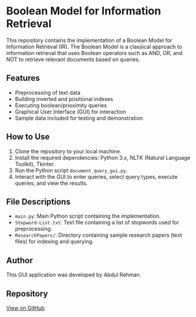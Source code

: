# Boolean Model for Information Retrieval

This repository contains the implementation of a Boolean Model for Information Retrieval (IR). The Boolean Model is a classical approach to information retrieval that uses Boolean operators such as AND, OR, and NOT to retrieve relevant documents based on queries.

## Features

- Preprocessing of text data
- Building inverted and positional indexes
- Executing boolean/prioximity queries
- Graphical User Interface (GUI) for interaction
- Sample data included for testing and demonstration

## How to Use

1. Clone the repository to your local machine.
2. Install the required dependencies: Python 3.x, NLTK (Natural Language Toolkit), Tkinter.
3. Run the Python script `document_query_gui.py`.
4. Interact with the GUI to enter queries, select query types, execute queries, and view the results.

## File Descriptions

- `main.py`: Main Python script containing the implementation.
- `Stopword-List.txt`: Text file containing a list of stopwords used for preprocessing.
- `ResearchPapers/`: Directory containing sample research papers (text files) for indexing and querying.

## Author

This GUI application was developed by Abdul Rehman.

## Repository

[View on GitHub](https://github.com/bawanyabdulrehman/Boolean-Model-for-IR.git)
